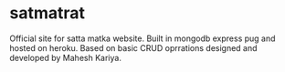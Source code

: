 # satmatrat
Official site for satta matka website. Built in mongodb express pug and hosted on heroku. Based on basic CRUD oprrations designed and developed by Mahesh Kariya.
